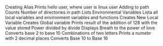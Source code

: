 Creating Alias
Prints hello user, where user is linux user
Adding to path
Counts Number of directories in path
Lists Environmental Variables
Lista all local variables and environment variables and functions
Creates New Local Variable
Creates Global variable
Prints result of the addition of 128 with the value stored
Power divided by divide
Displays Breath to the power of love
Converts base 2 to base 10
Combinations of two letters
Prints a numebr with 2 decimal places
Converts Base 10 to Base 16
